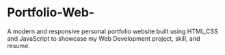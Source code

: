 # Portfolio-Web-
A modern and responsive personal portfolio website built using HTML,CSS and JavaScript to showcase my Web Development project, skill, and resume.
